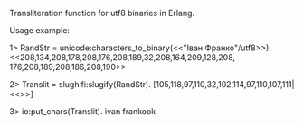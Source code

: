 Transliteration function for utf8 binaries in Erlang.

Usage example:

1> RandStr = unicode:characters_to_binary(<<"Іван Франко"/utf8>>).
<<208,134,208,178,208,176,208,189,32,208,164,209,128,208,
  176,208,189,208,186,208,190>>

2> Translit = slughifi:slugify(RandStr).
[105,118,97,110,32,102,114,97,110,107,111|<<>>]

3> io:put_chars(Translit).
ivan frankook
